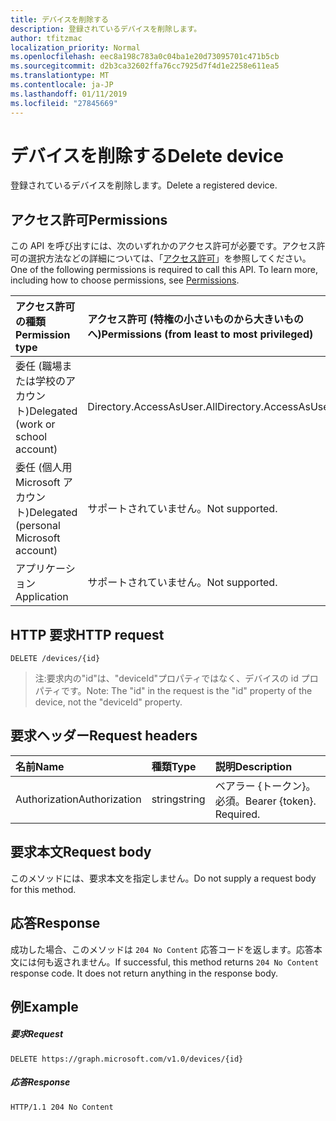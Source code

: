 ```yaml
---
title: デバイスを削除する
description: 登録されているデバイスを削除します。
author: tfitzmac
localization_priority: Normal
ms.openlocfilehash: eec8a198c783a0c04ba1e20d73095701c471b5cb
ms.sourcegitcommit: d2b3ca32602ffa76cc7925d7f4d1e2258e611ea5
ms.translationtype: MT
ms.contentlocale: ja-JP
ms.lasthandoff: 01/11/2019
ms.locfileid: "27845669"
---
```

# <a name="delete-device"></a><span data-ttu-id="df6f3-103">デバイスを削除する</span><span class="sxs-lookup"><span data-stu-id="df6f3-103">Delete device</span></span>

<span data-ttu-id="df6f3-104">登録されているデバイスを削除します。</span><span class="sxs-lookup"><span data-stu-id="df6f3-104">Delete a registered device.</span></span>

## <a name="permissions"></a><span data-ttu-id="df6f3-105">アクセス許可</span><span class="sxs-lookup"><span data-stu-id="df6f3-105">Permissions</span></span>
<span data-ttu-id="df6f3-p101">この API を呼び出すには、次のいずれかのアクセス許可が必要です。アクセス許可の選択方法などの詳細については、「[アクセス許可](/graph/permissions-reference)」を参照してください。</span><span class="sxs-lookup"><span data-stu-id="df6f3-p101">One of the following permissions is required to call this API. To learn more, including how to choose permissions, see [Permissions](/graph/permissions-reference).</span></span>


|<span data-ttu-id="df6f3-108">アクセス許可の種類</span><span class="sxs-lookup"><span data-stu-id="df6f3-108">Permission type</span></span>      | <span data-ttu-id="df6f3-109">アクセス許可 (特権の小さいものから大きいものへ)</span><span class="sxs-lookup"><span data-stu-id="df6f3-109">Permissions (from least to most privileged)</span></span>              |
|:--------------------|:---------------------------------------------------------|
|<span data-ttu-id="df6f3-110">委任 (職場または学校のアカウント)</span><span class="sxs-lookup"><span data-stu-id="df6f3-110">Delegated (work or school account)</span></span> | <span data-ttu-id="df6f3-111">Directory.AccessAsUser.All</span><span class="sxs-lookup"><span data-stu-id="df6f3-111">Directory.AccessAsUser.All</span></span> |
|<span data-ttu-id="df6f3-112">委任 (個人用 Microsoft アカウント)</span><span class="sxs-lookup"><span data-stu-id="df6f3-112">Delegated (personal Microsoft account)</span></span> | <span data-ttu-id="df6f3-113">サポートされていません。</span><span class="sxs-lookup"><span data-stu-id="df6f3-113">Not supported.</span></span>    |
|<span data-ttu-id="df6f3-114">アプリケーション</span><span class="sxs-lookup"><span data-stu-id="df6f3-114">Application</span></span> | <span data-ttu-id="df6f3-115">サポートされていません。</span><span class="sxs-lookup"><span data-stu-id="df6f3-115">Not supported.</span></span> |

## <a name="http-request"></a><span data-ttu-id="df6f3-116">HTTP 要求</span><span class="sxs-lookup"><span data-stu-id="df6f3-116">HTTP request</span></span>
<!-- { "blockType": "ignored" } -->
```http
DELETE /devices/{id}
```
> <span data-ttu-id="df6f3-117">注:要求内の"id"は、"deviceId"プロパティではなく、デバイスの id プロパティです。</span><span class="sxs-lookup"><span data-stu-id="df6f3-117">Note: The "id" in the request is the "id" property of the device, not the "deviceId" property.</span></span>

## <a name="request-headers"></a><span data-ttu-id="df6f3-118">要求ヘッダー</span><span class="sxs-lookup"><span data-stu-id="df6f3-118">Request headers</span></span>
| <span data-ttu-id="df6f3-119">名前</span><span class="sxs-lookup"><span data-stu-id="df6f3-119">Name</span></span>       | <span data-ttu-id="df6f3-120">種類</span><span class="sxs-lookup"><span data-stu-id="df6f3-120">Type</span></span> | <span data-ttu-id="df6f3-121">説明</span><span class="sxs-lookup"><span data-stu-id="df6f3-121">Description</span></span>|
|:---------------|:--------|:----------|
| <span data-ttu-id="df6f3-122">Authorization</span><span class="sxs-lookup"><span data-stu-id="df6f3-122">Authorization</span></span>  | <span data-ttu-id="df6f3-123">string</span><span class="sxs-lookup"><span data-stu-id="df6f3-123">string</span></span>  | <span data-ttu-id="df6f3-p102">ベアラー {トークン}。必須。</span><span class="sxs-lookup"><span data-stu-id="df6f3-p102">Bearer {token}. Required.</span></span> |

## <a name="request-body"></a><span data-ttu-id="df6f3-126">要求本文</span><span class="sxs-lookup"><span data-stu-id="df6f3-126">Request body</span></span>
<span data-ttu-id="df6f3-127">このメソッドには、要求本文を指定しません。</span><span class="sxs-lookup"><span data-stu-id="df6f3-127">Do not supply a request body for this method.</span></span>

## <a name="response"></a><span data-ttu-id="df6f3-128">応答</span><span class="sxs-lookup"><span data-stu-id="df6f3-128">Response</span></span>

<span data-ttu-id="df6f3-p103">成功した場合、このメソッドは `204 No Content` 応答コードを返します。応答本文には何も返されません。</span><span class="sxs-lookup"><span data-stu-id="df6f3-p103">If successful, this method returns `204 No Content` response code. It does not return anything in the response body.</span></span>

## <a name="example"></a><span data-ttu-id="df6f3-131">例</span><span class="sxs-lookup"><span data-stu-id="df6f3-131">Example</span></span>
##### <a name="request"></a><span data-ttu-id="df6f3-132">要求</span><span class="sxs-lookup"><span data-stu-id="df6f3-132">Request</span></span>

<!-- {
  "blockType": "request",
  "name": "delete_device"
}-->
```http
DELETE https://graph.microsoft.com/v1.0/devices/{id}
```
##### <a name="response"></a><span data-ttu-id="df6f3-133">応答</span><span class="sxs-lookup"><span data-stu-id="df6f3-133">Response</span></span>

<!-- {
  "blockType": "response",
  "truncated": true
} -->
```http
HTTP/1.1 204 No Content
```

<!-- uuid: 8fcb5dbc-d5aa-4681-8e31-b001d5168d79
2015-10-25 14:57:30 UTC -->
<!-- {
  "type": "#page.annotation",
  "description": "Delete device",
  "keywords": "",
  "section": "documentation",
  "tocPath": ""
}-->
